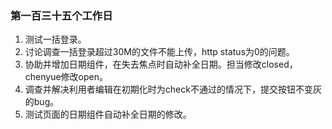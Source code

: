 ### 第一百三十五个工作日
1. 测试一括登录。
2. 讨论调查一括登录超过30M的文件不能上传，http status为0的问题。
3. 协助并增加日期组件，在失去焦点时自动补全日期。担当修改closed，chenyue修改open。
4. 调查并解决利用者编辑在初期化时为check不通过的情况下，提交按钮不变灰的bug。
5. 测试页面的日期组件自动补全日期的修改。